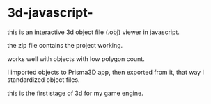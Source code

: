 # 3d-javascript-

this is an interactive 3d object file (.obj) viewer in javascript.

the zip file contains the project working.

works well with objects with low polygon count.

I imported objects to Prisma3D app, then exported from it,
that way I standardized object files.


this is the first stage of 3d for my game engine.
